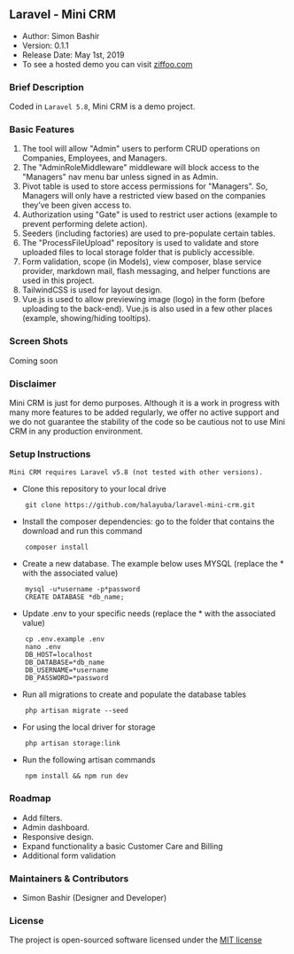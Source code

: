 ## Laravel - Mini CRM

- Author: Simon Bashir
- Version: 0.1.1
- Release Date: May 1st, 2019
- To see a hosted demo you can visit [ziffoo.com](http://www.ziffoo.com)

### Brief Description
Coded in `Laravel 5.8`, Mini CRM is a demo project.

### Basic Features
1. The tool will allow "Admin" users to perform CRUD operations on Companies, Employees, and Managers.
2. The "AdminRoleMiddleware" middleware will block access to the "Managers" nav menu bar unless signed in as Admin.
3. Pivot table is used to store access permissions for "Managers". So, Managers will only have a restricted view based on the companies they’ve been given access to.
4. Authorization using "Gate" is used to restrict user actions (example to prevent performing delete action).
5. Seeders (including factories) are used to pre-populate certain tables.
6. The "ProcessFileUpload" repository is used to validate and store uploaded files to local storage folder that is publicly accessible.
7. Form validation, scope (in Models), view composer, blase service provider, markdown mail, flash messaging, and helper functions are used in this project.
8. TailwindCSS is used for layout design.
9. Vue.js is used to allow previewing image (logo) in the form (before uploading to the back-end). Vue.js is also used in a few other places (example, showing/hiding tooltips).

### Screen Shots
Coming soon


### Disclaimer
Mini CRM is just for demo purposes. Although it is a work in progress with many more features to be added regularly, we offer no active support and we do not guarantee the stability of the code so be cautious not to use Mini CRM in any production environment.

### Setup Instructions
```
Mini CRM requires Laravel v5.8 (not tested with other versions).
```


* Clone this repository to your local drive
~~~
    git clone https://github.com/halayuba/laravel-mini-crm.git
~~~
* Install the composer dependencies: go to the folder that contains the download and run this command
~~~
    composer install
~~~
* Create a new database. The example below uses MYSQL (replace the * with the associated value)
~~~
    mysql -u*username -p*password
    CREATE DATABASE *db_name;
~~~
* Update .env to your specific needs (replace the * with the associated value)
~~~
    cp .env.example .env
    nano .env
    DB_HOST=localhost
    DB_DATABASE=*db_name
    DB_USERNAME=*username
    DB_PASSWORD=*password
~~~
* Run all migrations to create and populate the database tables
~~~
    php artisan migrate --seed
~~~
* For using the local driver for storage
~~~
    php artisan storage:link
~~~
* Run the following artisan commands
~~~
    npm install && npm run dev
~~~

### Roadmap
- Add filters.
- Admin dashboard.
- Responsive design.
- Expand functionality a basic Customer Care and Billing
- Additional form validation


### Maintainers & Contributors
- Simon Bashir (Designer and Developer)

### License
The project is open-sourced software licensed under the [MIT license](http://opensource.org/licenses/MIT)
